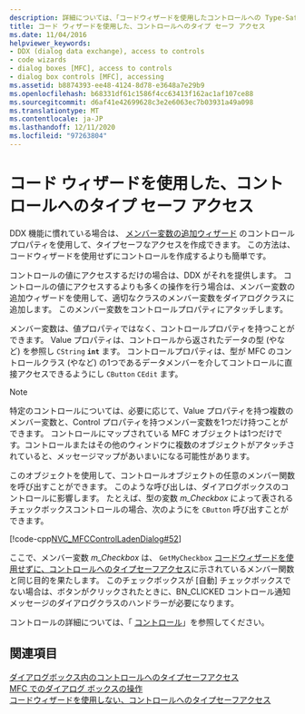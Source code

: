 ```yaml
---
description: 詳細については、「コードウィザードを使用したコントロールへの Type-Safe アクセス」を参照してください。
title: コード ウィザードを使用した、コントロールへのタイプ セーフ アクセス
ms.date: 11/04/2016
helpviewer_keywords:
- DDX (dialog data exchange), access to controls
- code wizards
- dialog boxes [MFC], access to controls
- dialog box controls [MFC], accessing
ms.assetid: b8874393-ee48-4124-8d78-e3648a7e29b9
ms.openlocfilehash: b68331df61c1586f4cc63413f162ac1af107ce88
ms.sourcegitcommit: d6af41e42699628c3e2e6063ec7b03931a49a098
ms.translationtype: MT
ms.contentlocale: ja-JP
ms.lasthandoff: 12/11/2020
ms.locfileid: "97263804"
---
```

# <a name="type-safe-access-to-controls-with-code-wizards"></a>コード ウィザードを使用した、コントロールへのタイプ セーフ アクセス

DDX 機能に慣れている場合は、 [メンバー変数の追加ウィザード](../ide/adding-a-member-variable-visual-cpp.md#add-member-variable-wizard) のコントロールプロパティを使用して、タイプセーフなアクセスを作成できます。 この方法は、コードウィザードを使用せずにコントロールを作成するよりも簡単です。

コントロールの値にアクセスするだけの場合は、DDX がそれを提供します。 コントロールの値にアクセスするよりも多くの操作を行う場合は、メンバー変数の追加ウィザードを使用して、適切なクラスのメンバー変数をダイアログクラスに追加します。 このメンバー変数をコントロールプロパティにアタッチします。

メンバー変数は、値プロパティではなく、コントロールプロパティを持つことができます。 Value プロパティは、コントロールから返されたデータの型 (やなど) を参照し `CString` **`int`** ます。 コントロールプロパティは、型が MFC のコントロールクラス (やなど) の1つであるデータメンバーを介してコントロールに直接アクセスできるようにし `CButton` `CEdit` ます。

> [!NOTE]
> 特定のコントロールについては、必要に応じて、Value プロパティを持つ複数のメンバー変数と、Control プロパティを持つメンバー変数を1つだけ持つことができます。 コントロールにマップされている MFC オブジェクトは1つだけです。コントロールまたはその他のウィンドウに複数のオブジェクトがアタッチされていると、メッセージマップがあいまいになる可能性があります。

このオブジェクトを使用して、コントロールオブジェクトの任意のメンバー関数を呼び出すことができます。 このような呼び出しは、ダイアログボックスのコントロールに影響します。 たとえば、型の変数 *m_Checkbox* によって表されるチェックボックスコントロールの場合、次のようにを `CButton` 呼び出すことができます。

[!code-cpp[NVC_MFCControlLadenDialog#52](../mfc/codesnippet/cpp/type-safe-access-to-controls-with-code-wizards_1.cpp)]

ここで、メンバー変数 *m_Checkbox* は、 `GetMyCheckbox` [コードウィザードを使用せずに、コントロールへのタイプセーフアクセス](../mfc/type-safe-access-to-controls-without-code-wizards.md)に示されているメンバー関数と同じ目的を果たします。 このチェックボックスが [自動] チェックボックスでない場合は、ボタンがクリックされたときに、BN_CLICKED コントロール通知メッセージのダイアログクラスのハンドラーが必要になります。

コントロールの詳細については、「 [コントロール](../mfc/controls-mfc.md)」を参照してください。

## <a name="see-also"></a>関連項目

[ダイアログボックス内のコントロールへのタイプセーフアクセス](../mfc/type-safe-access-to-controls-in-a-dialog-box.md)<br/>
[MFC でのダイアログ ボックスの操作](../mfc/life-cycle-of-a-dialog-box.md)<br/>
[コードウィザードを使用しない、コントロールへのタイプセーフアクセス](../mfc/type-safe-access-to-controls-without-code-wizards.md)
